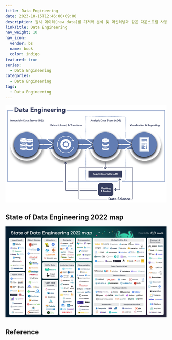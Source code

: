 ```yaml
---
title: Data Engineering
date: 2023-10-15T12:46:00+09:00
description: 원시 데이터(raw data)를 가져와 분석 및 머신러닝과 같은 다운스트림 사용 사례를 지원하고, 고품질의 일관된 정보를 생성하는 시스템과 프로세스의 개발, 구현 및 유지 관리
linkTitle: Data Engineering
nav_weight: 10
nav_icon:
  vendor: bs
  name: book
  color: indigo
featured: true
series:
  - Data Engineering
categories:
  - Data Engineering
tags:
  - Data Engineering
---
```


![Data Engineering](data-engineering.png#center)

## State of Data Engineering 2022 map

![State of Data Engineering 2022 map](State-of-Data-Engineering-2022-map.jpg#center)

## Reference
